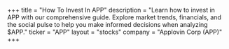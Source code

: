 +++
title = "How To Invest In APP"
description = "Learn how to invest in APP with our comprehensive guide. Explore market trends, financials, and the social pulse to help you make informed decisions when analyzing $APP."
ticker = "APP"
layout = "stocks"
company = "Applovin Corp (APP)"
+++

